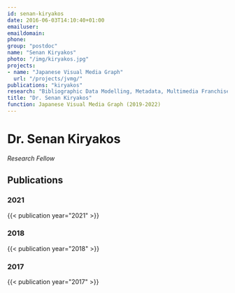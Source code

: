 ```yaml
---
id: senan-kiryakos
date: 2016-06-03T14:10:40+01:00
emailuser: 
emaildomain: 
phone: 
group: "postdoc"
name: "Senan Kiryakos"
photo: "/img/kiryakos.jpg"
projects:
- name: "Japanese Visual Media Graph"
  url: "/projects/jvmg/"
publications: "kiryakos"
research: "Bibliographic Data Modelling, Metadata, Multimedia Franchises"
title: "Dr. Senan Kiryakos"
function: Japanese Visual Media Graph (2019-2022)
---
```


# Dr. Senan Kiryakos

*Research Fellow*



## Publications
### 2021
{{< publication year="2021" >}}
### 2018
{{< publication year="2018" >}}
### 2017
{{< publication year="2017" >}}

